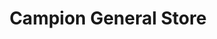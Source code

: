 ---
title: "Campion General Store"
url: /leamington-spa/campion-general-store/
shop: Lebensmittel
---